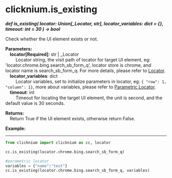 
# clicknium.is_existing
***def is_existing(
        locator: Union[_Locator, str],
        locator_variables: dict = {},
        timeout: int = 30
    ) -> bool***  

Check whether the UI element exists or not.

**Parameters:**  
    &emsp;**locator[Required]**: str | _Locator   
        &emsp;&emsp; Locator string, the visit path of locator for target UI element, eg: 'locator.chrome.bing.search_sb_form_q', locator store is chrome, and locator name is search_sb_form_q. For more details, please refer to [Locator](./../../../concepts/locator.md).  
    &emsp;**locator_variables**: dict  
        &emsp;&emsp; Locator variables, set to initialize parameters in locator, eg: `{ "row": 1,  "column": 1}`, more about variables, please refer to [Parametric Locator](./../../../concepts/locator.md#parametric-locator).  
    &emsp;**timeout**: int  
        &emsp;&emsp; Timeout for locating the target UI element, the unit is second, and the default value is 30 seconds. 

**Returns:**  
    &emsp;Return True if the UI element exists, otherwise return False.

**Example:**
***
```python
from clicknium import clicknium as cc, locator

cc.is_existing(locator.chrome.bing.search_sb_form_q)

#parametric locator
variables = {"name":"test"}
cc.is_existing(locator.chrome.bing.search_sb_form_q, variables)
```